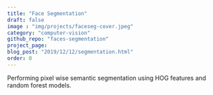 ```yaml
---
title: "Face Segmentation"
draft: false
image : "img/projects/faceseg-cover.jpeg"
category: "computer-vision"
github_repo: "faces-segmentation"
project_page: 
blog_post: "2019/12/12/segmentation.html"
order: 0
---
```


Performing pixel wise semantic segmentation using HOG features and random forest models.
